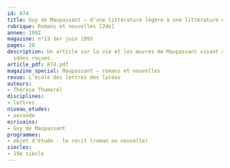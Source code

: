 ```yaml
---
id: 874
title: Guy de Maupassant – d’une littérature légère à une littérature de la légèreté
rubrique: Romans et nouvelles [2de]
annee: 1992
magazine: n°13 1er juin 1993
pages: 20
description: Un article sur la vie et les œuvres de Maupassant visant à contrer certaines
  idées reçues.
article_pdf: 874.pdf
magazine_special: Maupassant – romans et nouvelles
revue: L’école des lettres des lycées
auteurs:
- Thérèse Thumerel
disciplines:
- lettres
niveau_etudes:
- seconde
ecrivains:
- Guy de Maupassant
programmes:
- objet d’étude - le récit (roman ou nouvelle)
siecles:
- 19e siècle
---
```

